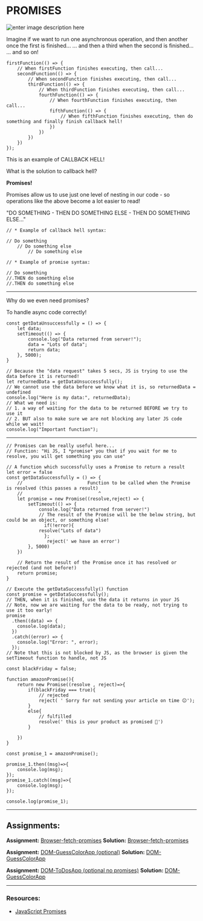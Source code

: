 # PROMISES

![enter image description here](https://www.alexlintu.com/content/images/2021/04/Group-74.png)

Imagine if we want to run one asynchronous operation, and then another once the first is finished...
... and then a third when the second is finished...
... and so on!

```JS
firstFunction(() => {
    // When firstFunction finishes executing, then call...
    secondFunction(() => {
        // When secondFunction finishes executing, then call...
        thirdFunction(() => {
            // When thirdFunction finishes executing, then call...
            fourthFunction(() => {
                // When fourthFunction finishes executing, then call...
                fifthFunction(() => {
                    // When fifthFunction finishes executing, then do something and finally finish callback hell!
                })
            })
        })
    })
});
```

This is an example of CALLBACK HELL!

What is the solution to callback hell?

**Promises!**

Promises allow us to use just one level of nesting in our code - so operations like the above become a lot easier to read!

"DO SOMETHING - THEN DO SOMETHING ELSE - THEN DO SOMETHING ELSE..."

```
// * Example of callback hell syntax:

// Do something
    // Do something else
        // Do something else

// * Example of promise syntax:

// Do something
//.THEN do something else
//.THEN do something else
```

---

Why do we even need promises?

To handle async code correctly!

```JS
const getDataUnsuccessfully = () => {
    let data;
    setTimeout(() => {
        console.log("Data returned from server!");
        data = "Lots of data";
        return data;
    }, 5000);
}

// Because the "data request" takes 5 secs, JS is trying to use the data before it is returned!
let returnedData = getDataUnsuccessfully();
// We cannot use the data before we know what it is, so returnedData = undefined
console.log("Here is my data:", returnedData);
// What we need is:
// 1. a way of waiting for the data to be returned BEFORE we try to use it
// 2. BUT also to make sure we are not blocking any later JS code while we wait!
console.log("Important function");
```

---

```JS
// Promises can be really useful here...
// Function: "Hi JS, I *promise* you that if you wait for me to resolve, you will get something you can use"

// A function which successfully uses a Promise to return a result
let error = false
const getDataSuccessfully = () => {
    //                        Function to be called when the Promise is resolved (this passes a result)
    //                            ^
    let promise = new Promise((resolve,reject) => {
        setTimeout(() => {
            console.log("Data returned from server!")
            // The result of the Promise will be the below string, but could be an object, or something else!
              if(!error){
            resolve("Lots of data")
              };
               reject(' we have an error')
        }, 5000)
    })

    // Return the result of the Promise once it has resolved or rejected (and not before!)
    return promise;
}

// Execute the getDataSuccessfully() function
const promise = getDataSuccessfully();
// THEN, when it is finished, use the data it returns in your JS
// Note, now we are waiting for the data to be ready, not trying to use it too early!
promise
  .then((data) => {
    console.log(data);
  })
  .catch((error) => {
    console.log("Error: ", error);
  });
// Note that this is not blocked by JS, as the browser is given the setTimeout function to handle, not JS

```

```JS
const blackFriday = false;

function amazonPromise(){
    return new Promise((resolve , reject)=>{
        if(blackFriday === true){
            // rejected
            reject( ' Sorry for not sending your article on time 😐');
        }
        else{
            // fulfilled
            resolve(' this is your product as promised 🙂')
        }

    })
}

const promise_1 = amazonPromise();

promise_1.then((msg)=>{
    console.log(msg);
});
promise_1.catch((msg)=>{
    console.log(msg);
});

console.log(promise_1);
```

---

## Assignments:

**Assignment:** [Browser-fetch-promises](https://classroom.github.com/a/paCIKHff)
**Solution:** [Browser-fetch-promises]()

**Assignment:** [DOM-GuessColorApp (optional)](https://classroom.github.com/a/G5tWXLKw)
**Solution:** [DOM-GuessColorApp]()

**Assignment:** [DOM-ToDosApp (optional no promises)](https://classroom.github.com/a/yZivBt_B)
**Solution:** [DOM-GuessColorApp]()

---

### Resources:

- [JavaScript Promises](https://www.w3schools.com/js/js_promise.asp)
